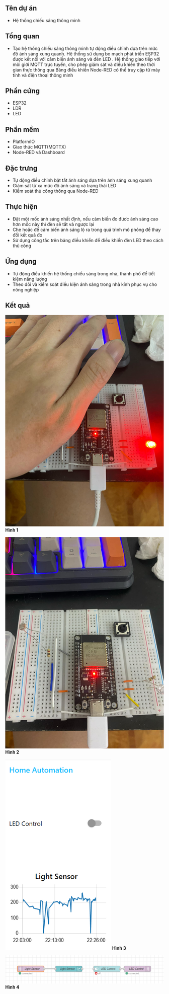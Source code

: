 ## Tên dự án

- Hệ thống chiếu sáng thông minh

## Tổng quan

- Tạo hệ thống chiếu sáng thông minh tự động điều chỉnh dựa trên mức độ ánh sáng xung quanh. Hệ thống sử dụng bo mạch phát triển ESP32 được kết nối với cảm biến ánh sáng và đèn LED . Hệ thống giao tiếp với môi giới MQTT trực tuyến, cho phép giám sát và điều khiển theo thời gian thực thông qua Bảng điều khiển Node-RED có thể truy cập từ máy tính và điện thoại thông minh

## Phần cứng

- ESP32
- LDR
- LED

## Phần mềm

- PlatformIO
- Giao thức MQTT(MQTTX)
- Node-RED và Dashboard

## Đặc trưng

- Tự động điều chỉnh bật tắt ánh sáng dựa trên ánh sáng xung quanh
- Giám sát từ xa mức độ ánh sáng và trạng thái LED
- Kiểm soát thủ công thông qua Node-RED

## Thực hiện

- Đặt một mốc ánh sáng nhất định, nếu cảm biến đo đươc ánh sáng cao hơn mốc này thì đèn sẽ tắt và ngược lại
- Che hoặc để cảm biến ánh sáng lộ ra trong quá trình mô phỏng để thay đổi kết quả đo
- Sử dụng công tắc trên bảng điều khiển để điều khiển đèn LED theo cách thủ công

## Ứng dụng

- Tự động điều khiển hệ thống chiếu sáng trong nhà, thành phố để tiết kiệm năng lượng
- Theo dõi và kiểm soát điều kiện ánh sáng trong nhà kính phục vụ cho nông nghiệp

## Kết quả 

![Hình 1](images/hinh1.jpg "Hình 1")
**Hình 1**   

![Hình 2](images/hinh2.jpg "Hình 2")
**Hình 2** 

![Hình 3](images/hinh3.jpg "Hình 3")
**Hình 3** 

![Hình 4](images/hinh4.jpg "Hình 4")
**Hình 4** 


